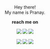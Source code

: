 <p align="center"> Hey there! <br>My name is Pranay.</br></p>
<p align="center"><b>reach me on<b></p>

<p align="center">
    <a href="https://www.instagram.com/pka_0302" target="_blank"><img src="https://img.shields.io/badge/-Instagram-fbecec?style=plastic&logo=Instagram&logoColor=f3f729b"></a>
    <a href="https://www.linkedin.com/in/pranay-andra-371ab5193" target="_blank"><img src="https://img.shields.io/badge/-Linkedin-d9ecf2?style=plastic&logo=Linkedin&logoColor=0e76a8"></a>
    <a href="https://discordapp.com/users/701723327139545088" target="_blank"><img src="https://img.shields.io/badge/-Discord-ffffff?style=plastic&logo=Discord&logoColor=7289d9"></a> 
</p>
<p align="center">
    <a href="https://www.facebook.com/pranay.andra.1" target="_blank"><img src="https://img.shields.io/badge/-Facebook-d6e4f0?style=plastic&logo=Facebook&logoColor=3b5998"></a>
    <a href="https://open.spotify.com/user/a36jgl5e8znf9q4csh4a9rt98" target="_blank"><img src="https://img.shields.io/badge/-Spotify-cff6cf?style=plastic&logo=Spotify&logoColor=1ED761"></a>
    <a href="https://myanimelist.net/profile/Elcoco_93" target="_blank"><img src="https://img.shields.io/badge/-MyAnimeList-fbecec?style=plastic&logo=Anime&logoColor=f3f729b"></a>
</p>
